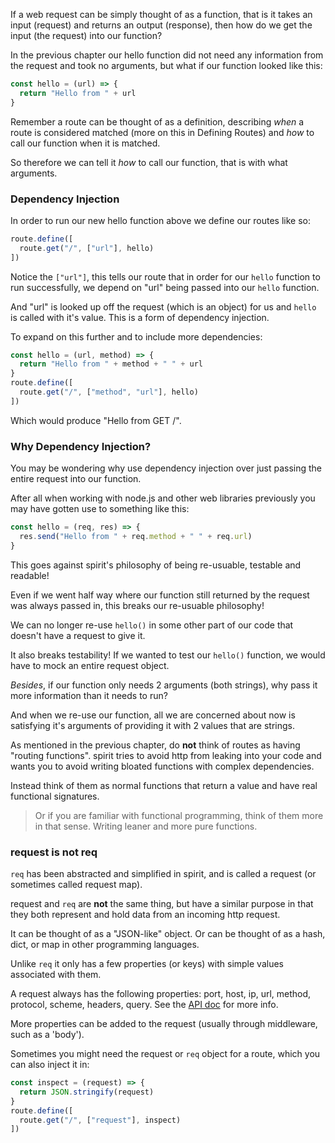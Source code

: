 If a web request can be simply thought of as a function, that is it takes an input (request) and returns an output (response), then how do we get the input (the request) into our function?

In the previous chapter our hello function did not need any information from the request and took no arguments, but what if our function looked like this:
```js
const hello = (url) => {
  return "Hello from " + url
}
```

Remember a route can be thought of as a definition, describing _when_ a route is considered matched (more on this in Defining Routes) and _how_ to call our function when it is matched.

So therefore we can tell it _how_ to call our function, that is with what arguments.

### Dependency Injection

In order to run our new hello function above we define our routes like so:

```js
route.define([
  route.get("/", ["url"], hello)
])
```

Notice the `["url"]`, this tells our route that in order for our `hello` function to run successfully, we depend on "url" being passed into our `hello` function.

And "url" is looked up off the request (which is an object) for us and `hello` is called with it's value. This is a form of dependency injection.

To expand on this further and to include more dependencies:

```js
const hello = (url, method) => {
  return "Hello from " + method + " " + url
}
route.define([
  route.get("/", ["method", "url"], hello)
])
```

Which would produce "Hello from GET /".

### Why Dependency Injection?

You may be wondering why use dependency injection over just passing the entire request into our function.

After all when working with node.js and other web libraries previously you may have gotten use to something like this:
```js
const hello = (req, res) => {
  res.send("Hello from " + req.method + " " + req.url) 
}
```

This goes against spirit's philosophy of being re-usuable, testable and readable! 

Even if we went half way where our function still returned by the request was always passed in, this breaks our re-usuable philosophy! 

We can no longer re-use `hello()` in some other part of our code that doesn't have a request to give it. 

It also breaks testability! If we wanted to test our `hello()` function, we would have to mock an entire request object.

_Besides_, if our function only needs 2 arguments (both strings), why pass it more information than it needs to run?

And when we re-use our function, all we are concerned about now is satisfying it's arguments of providing it with 2 values that are strings.

As mentioned in the previous chapter, do __not__ think of routes as having "routing functions". spirit tries to avoid http from leaking into your code and wants you to avoid writing bloated functions with complex dependencies.

Instead think of them as normal functions that return a value and have real functional signatures.

> Or if you are familiar with functional programming, think of them more in that sense. Writing leaner and more pure functions.

### request is not req

`req` has been abstracted and simplified in spirit, and is called a request (or sometimes called request map).

request and `req` are __not__ the same thing, but have a similar purpose in that they both represent and hold data from an incoming http request.

It can be thought of as a "JSON-like" object. Or can be thought of as a hash, dict, or map in other programming languages.

Unlike `req` it only has a few properties (or keys) with simple values associated with them.

A request always has the following properties: port, host, ip, url, method, protocol, scheme, headers, query. See the [API doc](https://github.com/spirit-js/spirit/blob/master/docs/api/request-response-map.md#request-map) for more info.

More properties can be added to the request (usually through middleware, such as a 'body').

Sometimes you might need the request or `req` object for a route, which you can also inject it in:

```js
const inspect = (request) => {
  return JSON.stringify(request)
}
route.define([
  route.get("/", ["request"], inspect)
])
```
